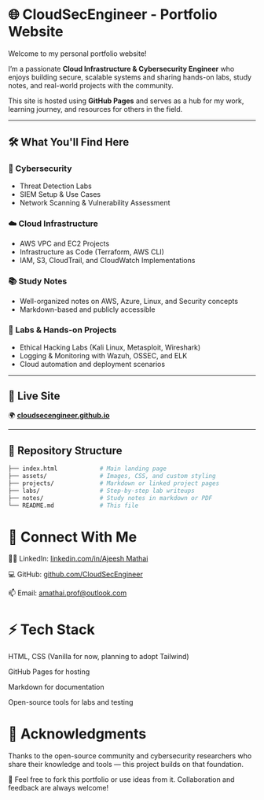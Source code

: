 # 🌐 CloudSecEngineer - Portfolio Website

Welcome to my personal portfolio website! 

I’m a passionate **Cloud Infrastructure & Cybersecurity Engineer** who enjoys building secure, scalable systems and sharing hands-on labs, study notes, and real-world projects with the community.

This site is hosted using **GitHub Pages** and serves as a hub for my work, learning journey, and resources for others in the field.

---

## 🛠️ What You'll Find Here

### 🔐 Cybersecurity
- Threat Detection Labs
- SIEM Setup & Use Cases
- Network Scanning & Vulnerability Assessment

### ☁️ Cloud Infrastructure
- AWS VPC and EC2 Projects
- Infrastructure as Code (Terraform, AWS CLI)
- IAM, S3, CloudTrail, and CloudWatch Implementations

### 📚 Study Notes
- Well-organized notes on AWS, Azure, Linux, and Security concepts
- Markdown-based and publicly accessible

### 🧪 Labs & Hands-on Projects
- Ethical Hacking Labs (Kali Linux, Metasploit, Wireshark)
- Logging & Monitoring with Wazuh, OSSEC, and ELK
- Cloud automation and deployment scenarios

---

## 📌 Live Site

🌍 **[cloudsecengineer.github.io](https://cloudsecengineer.github.io)**

---

## 📂 Repository Structure

```bash
├── index.html            # Main landing page
├── assets/               # Images, CSS, and custom styling
├── projects/             # Markdown or linked project pages
├── labs/                 # Step-by-step lab writeups
├── notes/                # Study notes in markdown or PDF
└── README.md             # This file

```
# 🔗 Connect With Me

🧑‍💼 LinkedIn: [linkedin.com/in/Ajeesh Mathai](http://www.linkedin.com/in/ajeesh3-mathai)

💻 GitHub: [github.com/CloudSecEngineer](https://cloudsecengineer.github.io)

📫 Email: amathai.prof@outlook.com

# ⚡ Tech Stack

HTML, CSS (Vanilla for now, planning to adopt Tailwind)

GitHub Pages for hosting

Markdown for documentation

Open-source tools for labs and testing

# 🙏 Acknowledgments

Thanks to the open-source community and cybersecurity researchers who share their knowledge and tools — this project builds on that foundation.

🚀 Feel free to fork this portfolio or use ideas from it. Collaboration and feedback are always welcome!
